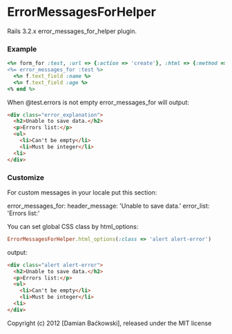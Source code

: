 # ErrorMessagesForHelper #

Rails 3.2.x error_messages_for_helper plugin.


### Example ###

```ruby
<%= form_for :test, :url => {:action => 'create'}, :html => {:method => :post} do |f| %>
<%= error_messages_for :test %>
  <%= f.text_field :name %>
  <%= f.text_field :age %>
<% end %>
```

When @test.errors is not empty error_messages_for will output:

```html
<div class="error_explanation">
  <h2>Unable to save data.</h2>
  <p>Errors list:</p>
  <ul>
    <li>Can't be empty</li>
    <li>Must be integer</li>
  <li>
</div>
```

### Customize ###

For custom messages in your locale put this section:

error_messages_for:
  header_message: 'Unable to save data.'
  error_list: 'Errors list:'

You can set global CSS class by html_options:

```ruby
ErrorMessagesForHelper.html_options(:class => 'alert alert-error')
```

output:

```html
<div class="alert alert-error">
  <h2>Unable to save data.</h2>
  <p>Errors list:</p>
  <ul>
    <li>Can't be empty</li>
    <li>Must be integer</li>
  <li>
</div>
```

Copyright (c) 2012 [Damian Baćkowski], released under the MIT license
